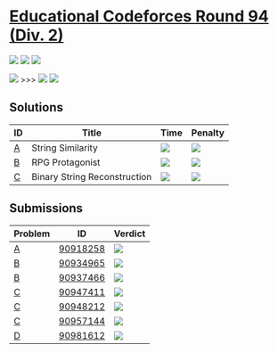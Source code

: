 # [Educational Codeforces Round 94 (Div. 2)](https://codeforces.com/contest/1400)

![](https://img.shields.io/badge/Participation-5-blueviolet) ![](https://img.shields.io/badge/Rank-1766-orange) ![](https://img.shields.io/badge/Penalty-195-red)

![](https://img.shields.io/badge/Pupil-1345-lightgreen) >>> ![](https://img.shields.io/badge/Specialist-1509-cyan) ![](https://img.shields.io/badge/-%2B164-green)

## Solutions
| ID | Title | Time | Penalty |
| --- | --- | --- | --- |
| [A](https://codeforces.com/contest/1400/problem/A) | String Similarity | ![](https://img.shields.io/badge/-00%3A10-yellowgreen) | ![](https://img.shields.io/badge/-10-red) |
| [B](https://codeforces.com/contest/1400/problem/B) | RPG Protagonist | ![](https://img.shields.io/badge/-00%3A39-yellowgreen) | ![](https://img.shields.io/badge/-49-red) |
| [C](https://codeforces.com/contest/1400/problem/C) | Binary String Reconstruction | ![](https://img.shields.io/badge/-01%3A14-yellowgreen) | ![](https://img.shields.io/badge/-84-red) |

## Submissions
| Problem | ID | Verdict |
| --- | --- | --- |
| [A](https://codeforces.com/contest/1400/problem/A) | [90918258](https://codeforces.com/contest/1400/submission/90918258) | ![](https://img.shields.io/badge/-Accepted-brightgreen) |
| [B](https://codeforces.com/contest/1400/problem/B) | [90934965](https://codeforces.com/contest/1400/submission/90934965) | ![](https://img.shields.io/badge/-Wrong%20answer%20on%20test%202-red) |
| [B](https://codeforces.com/contest/1400/problem/B) | [90937466](https://codeforces.com/contest/1400/submission/90937466) | ![](https://img.shields.io/badge/-Accepted-brightgreen) |
| [C](https://codeforces.com/contest/1400/problem/C) | [90947411](https://codeforces.com/contest/1400/submission/90947411) | ![](https://img.shields.io/badge/-Wrong%20answer%20on%20test%202-red) |
| [C](https://codeforces.com/contest/1400/problem/C) | [90948212](https://codeforces.com/contest/1400/submission/90948212) | ![](https://img.shields.io/badge/-Wrong%20answer%20on%20test%201-yellow) |
| [C](https://codeforces.com/contest/1400/problem/C) | [90957144](https://codeforces.com/contest/1400/submission/90957144) | ![](https://img.shields.io/badge/-Accepted-brightgreen) |
| [D](https://codeforces.com/contest/1400/problem/D) | [90981612](https://codeforces.com/contest/1400/submission/90981612) | ![](https://img.shields.io/badge/-Runtime%20error%20on%20test%205-red) |
